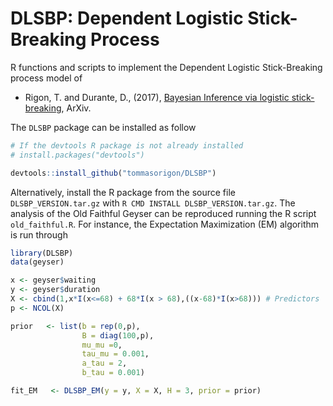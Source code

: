 # DLSBP: Dependent Logistic Stick-Breaking Process

R functions and scripts to implement the Dependent Logistic Stick-Breaking process model of

* Rigon, T. and Durante, D., (2017), [Bayesian Inference via logistic stick-breaking](), ArXiv.

The `DLSBP` package can be installed as follow

```R
# If the devtools R package is not already installed
# install.packages("devtools")

devtools::install_github("tommasorigon/DLSBP")
```

Alternatively, install the R package from the source file `DLSBP_VERSION.tar.gz` with `R CMD INSTALL DLSBP_VERSION.tar.gz`. The analysis of the Old Faithful Geyser can be reproduced running the R script `old_faithful.R`. For instance, the Expectation Maximization (EM) algorithm is run through

```R
library(DLSBP)
data(geyser)

x <- geyser$waiting
y <- geyser$duration
X <- cbind(1,x*I(x<=68) + 68*I(x > 68),((x-68)*I(x>68))) # Predictors
p <- NCOL(X)

prior   <- list(b = rep(0,p),        
                B = diag(100,p), 
                mu_mu =0,            
                tau_mu = 0.001,      
                a_tau = 2,           
                b_tau = 0.001)

fit_EM   <- DLSBP_EM(y = y, X = X, H = 3, prior = prior)
```
